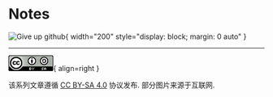 # Notes

![Give up github](https://sfconservancy.org/img/GiveUpGitHub.png){ width="200" style="display: block; margin: 0 auto" }

---

![License](./assets/LICENSE.png){ align=right }

该系列文章遵循 [CC BY-SA 4.0] 协议发布. 部分图片来源于互联网.  

[CC BY-SA 4.0]: https://creativecommons.org/licenses/by-sa/4.0/deed.zh
